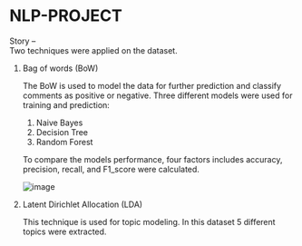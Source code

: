# NLP-PROJECT

Story – 	
	Two techniques were applied on the dataset.
1.	Bag of words (BoW)

	The BoW is used to model the data for further prediction and classify comments as positive or negative.
	Three different models were used for training and prediction:
	1. Naive Bayes
	2. Decision Tree
	3. Random Forest
	
	To compare the models performance, four factors includes accuracy, precision, recall, and F1_score were calculated.
	
	![image](https://user-images.githubusercontent.com/86731694/138505912-64f6d7b4-3ec9-4fce-bd00-bab4b4ef4b32.png)


2.	Latent Dirichlet Allocation (LDA)

	This technique is used for topic modeling. In this dataset 5 different topics were extracted.	

